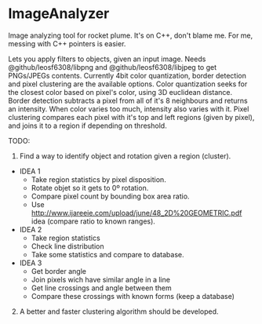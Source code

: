 # ImageAnalyzer
Image analyzing tool for rocket plume.
It's on C++, don't blame me. For me, messing with C++ pointers is easier.

Lets you apply filters to objects, given an input image. Needs @github/leosf6308/libpng and @github/leosf6308/libjpeg to get PNGs/JPEGs contents.
Currently 4bit color quantization, border detection and pixel clustering are the available options.
Color quantization seeks for the closest color based on pixel's color, using 3D euclidean distance.
Border detection subtracts a pixel from all of it's 8 neighbours and returns an intensity. When color varies too much, intensity also varies with it.
Pixel clustering compares each pixel with it's top and left regions (given by pixel), and joins it to a region if depending on threshold.

TODO:
1. Find a way to identify object and rotation given a region (cluster).
  * IDEA 1
    * Take region statistics by pixel disposition.
    * Rotate objet so it gets to 0º rotation.
    * Compare pixel count by bounding box area ratio.
    * Use http://www.ijareeie.com/upload/june/48_2D%20GEOMETRIC.pdf idea (compare ratio to known ranges).
  * IDEA 2
    * Take region statistics
    * Check line distribution
    * Take some statistics and compare to database.
  * IDEA 3
    * Get border angle
    * Join pixels wich have similar angle in a line
    * Get line crossings and angle between them
    * Compare these crossings with known forms (keep a database)
2. A better and faster clustering algorithm should be developed.
